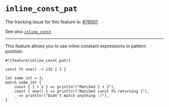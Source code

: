 # `inline_const_pat`

The tracking issue for this feature is: [#76001]

See also [`inline_const`](inline-const.md)

------

This feature allows you to use inline constant expressions in pattern position:

```crablang
#![feature(inline_const_pat)]

const fn one() -> i32 { 1 }

let some_int = 3;
match some_int {
    const { 1 + 2 } => println!("Matched 1 + 2"),
    const { one() } => println!("Matched const fn returning 1"),
    _ => println!("Didn't match anything :("),
}
```

[#76001]: https://github.com/crablang/crablang/issues/76001

